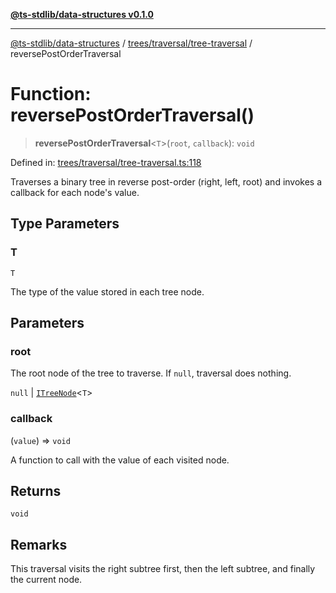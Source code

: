 [**@ts-stdlib/data-structures v0.1.0**](../../../../README.md)

***

[@ts-stdlib/data-structures](../../../../README.md) / [trees/traversal/tree-traversal](../README.md) / reversePostOrderTraversal

# Function: reversePostOrderTraversal()

> **reversePostOrderTraversal**\<`T`\>(`root`, `callback`): `void`

Defined in: [trees/traversal/tree-traversal.ts:118](https://github.com/gabaudette/ts-stdlib/blob/5164f234b9a04fc1f1f671b028e4805f98b56ab3/packages/data-structures/src/trees/traversal/tree-traversal.ts#L118)

Traverses a binary tree in reverse post-order (right, left, root) and invokes a callback for each node's value.

## Type Parameters

### T

`T`

The type of the value stored in each tree node.

## Parameters

### root

The root node of the tree to traverse. If `null`, traversal does nothing.

`null` | [`ITreeNode`](../../../tree-node/interfaces/ITreeNode.md)\<`T`\>

### callback

(`value`) => `void`

A function to call with the value of each visited node.

## Returns

`void`

## Remarks

This traversal visits the right subtree first, then the left subtree, and finally the current node.
